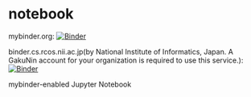 # notebook

mybinder.org: [![Binder](https://mybinder.org/badge_logo.svg)](https://mybinder.org/v2/gh/goemon-cloud/notebook/HEAD)

binder.cs.rcos.nii.ac.jp(by National Institute of Informatics, Japan. A GakuNin account for your organization is required to use this service.): [![Binder](https://binder.cs.rcos.nii.ac.jp/badge_logo.svg)](https://binder.cs.rcos.nii.ac.jp/v2/gh/goemon-cloud/notebook/HEAD)

mybinder-enabled Jupyter Notebook
